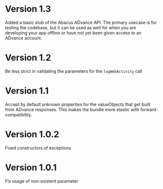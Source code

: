 Version 1.3
===========

Added a basic stub of the Abacus ADvance API.
The primary usecase is for testing the codebase, but it can be used as well for when you are developing your app offline
or have not yet been given access to an ADvance account. 

Version 1.2
===========

Be less strict in validating the parameters for the `logWebActivity` call

Version 1.1
===========

Accept by default unknown properties for the valueObjects that get built from ADvance responses. This makes the 
bundle more elastic with forward-compatibility. 


Version 1.0.2
=============

Fixed constructors of exceptions


Version 1.0.1
=============

Fix usage of non-existent parameter
